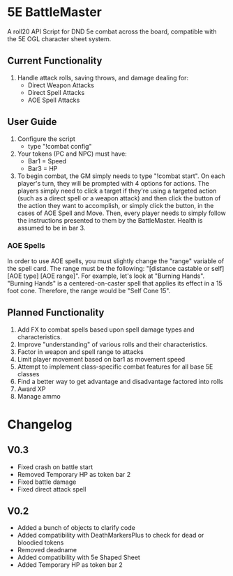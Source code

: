 # 5E BattleMaster
A roll20 API Script for DND 5e combat across the board, compatible with the 5E OGL character sheet system.

## Current Functionality
1. Handle attack rolls, saving throws, and damage dealing for:
    * Direct Weapon Attacks
    * Direct Spell Attacks
    * AOE Spell Attacks

## User Guide
1. Configure the script
    * type "!combat config"
2. Your tokens (PC and NPC) must have:
    * Bar1 = Speed
    * Bar3 = HP
3. To begin combat, the GM simply needs to type "!combat start". On each player's turn, they will be prompted with 4 options for actions. The players simply need to click a target if they're using a targeted action (such as a direct spell or a weapon attack) and then click the button of the action they want to accomplish, or simply click the button, in the cases of AOE Spell and Move. Then, every player needs to simply follow the instructions presented to them by the BattleMaster. Health is assumed to be in bar 3.
### AOE Spells
In order to use AOE spells, you must slightly change the "range" variable of the spell card. The range must be the following: "[distance castable or self] [AOE type] [AOE range]". For example, let's look at "Burning Hands". "Burning Hands" is a centered-on-caster spell that applies its effect in a 15 foot cone. Therefore, the range would be "Self Cone 15".

## Planned Functionality
1. Add FX to combat spells based upon spell damage types and characteristics.
2. Improve "understanding" of various rolls and their characteristics.
3. Factor in weapon and spell range to attacks
4. Limit player movement based on bar1 as movement speed
5. Attempt to implement class-specific combat features for all base 5E classes
6. Find a better way to get advantage and disadvantage factored into rolls
7. Award XP
8. Manage ammo


# Changelog

## V0.3
* Fixed crash on battle start
* Removed Temporary HP as token bar 2
* Fixed battle damage
* Fixed direct attack spell

## V0.2
* Added a bunch of objects to clarify code
* Added compatibility with DeathMarkersPlus to check for dead or bloodied tokens
* Removed deadname
* Added compatibility with 5e Shaped Sheet
* Added Temporary HP as token bar 2